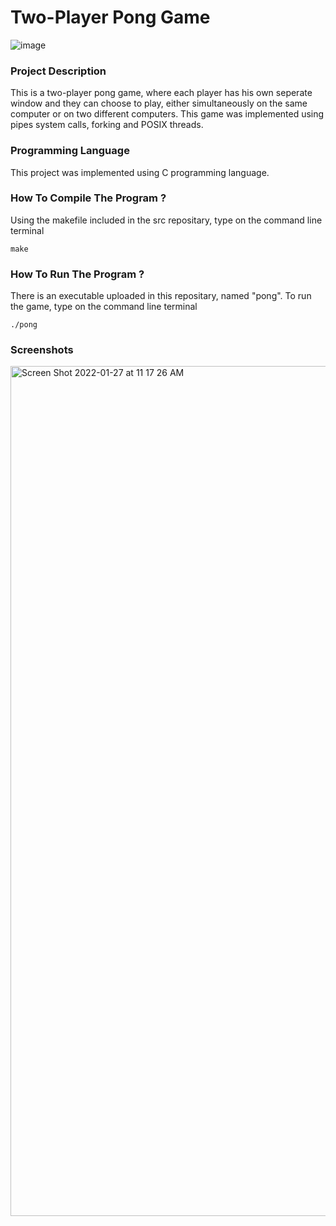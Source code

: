  # Two-Player Pong Game
![image](https://user-images.githubusercontent.com/56271967/151397846-7244a0b7-bc5f-4b05-9295-4523c0f1b32c.png)

### Project Description  

This is a two-player pong game, where each player has his own seperate window and they can choose to play, either simultaneously on the same computer or on two different computers. This game was implemented using pipes system calls, forking and POSIX threads.


### Programming Language 

This project was implemented using C programming language.

### How To Compile The Program ? 

Using the makefile included in the src repositary, type on the command line terminal

	make
	
### How To Run The Program ? 

There is an executable uploaded in this repositary, named "pong". To run the game, type on the command line terminal 
	
	./pong
	
### Screenshots

<img width="1360" alt="Screen Shot 2022-01-27 at 11 17 26 AM" src="https://user-images.githubusercontent.com/56271967/151399121-85ca1128-f160-47cb-b4d9-46344f8cac62.png">
